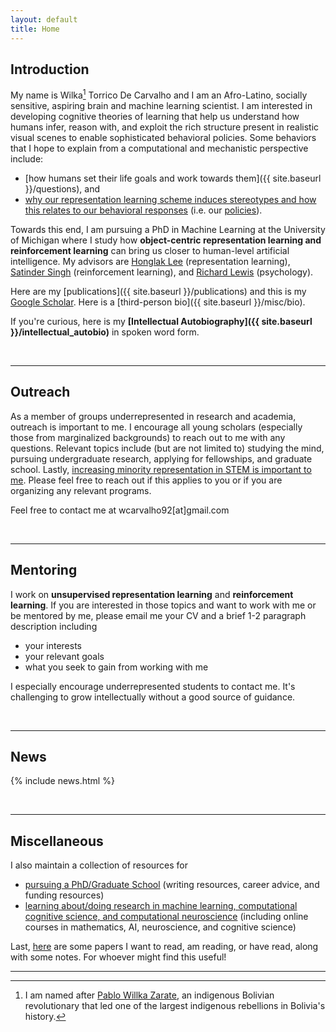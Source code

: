 ```yaml
---
layout: default
title: Home
---
```

## Introduction

My name is Wilka[^1] Torrico De Carvalho and I am an Afro-Latino, socially sensitive, aspiring brain and machine learning scientist. I am interested in developing cognitive theories of learning that help us understand how humans infer, reason with, and exploit the rich structure present in realistic visual scenes to enable sophisticated behavioral policies. Some behaviors that I hope to explain from a computational and mechanistic perspective include: 

* [how humans set their life goals and work towards them]({{ site.baseurl }}/questions), and 
* [why our representation learning scheme induces stereotypes and how this relates to our behavioral responses](https://medium.com/@wcarvalho92/success-vs-failure-generalization-vs-stereotyping-40de0713ab5d) (i.e. our [policies](https://stackoverflow.com/questions/46260775/what-is-a-policy-in-reinforcement-learning#:~:text=A%20policy%20defines%20the%20learning,still%20didn't%20fully%20understand.)).

Towards this end, I am pursuing a PhD in Machine Learning at the University of Michigan where I study how **object-centric representation learning and reinforcement learning** can bring us closer to human-level artificial intelligence. My advisors are [Honglak Lee](https://web.eecs.umich.edu/~honglak/) (representation learning), [Satinder Singh](https://web.eecs.umich.edu/~baveja/) (reinforcement learning), and [Richard Lewis](https://lsa.umich.edu/psych/people/faculty/rickl.html) (psychology). 

Here are my [publications]({{ site.baseurl }}/publications) and this is my [Google Scholar](https://scholar.google.com/citations?user=tvJTXwoAAAAJ&hl=en). Here is a [third-person bio]({{ site.baseurl }}/misc/bio).



<!-- I am fascinated by the human ability to effortlessly exploit the rich structure contained in realistic visual scenes to reason effectively and intelligently. I believe that a   -->

<!-- I am currently a PhD Student in Computer Science at the University of Michigan--Ann Arbor and an <a href="https://www.nsfgrfp.org/">NSF graduate research fellow in neuroscience</a> exploring principled methods of analyzing the mind and brain. Among those which excite me most are  -->
<!-- http://gershmanlab.webfactional.com/pubs/GershmanNiv12.pdf -->
<!-- 1. [Bayesian nonparametric methods](http://gershmanlab.webfactional.com/pubs/GershmanBlei12.pdf) for its ability to specify methods by which humans might define (potentially) infinite hidden variables in response to observed data; -->
<!-- 2. [reinforcement learning](https://www.princeton.edu/~nivlab/papers/NivLangdon2016.pdf) for its ability to elucidate how humans may place value on what they encounter in attempts to optimize their experience; and -->
<!-- 3. [artificial neural networks](https://www.ncbi.nlm.nih.gov/pubmed/26906502) for their potential to give insight into how neural networks can incorporate mechanisms for learning hidden variables into their topology. -->
 <!-- (e.g., convolutional neural networks have been shown to inadvertently learn visual primitives like edges and contours). -->

<!-- My long term goal is to develop and advance unified theoretical models for cognition, behavior, and learning that I may corroborate through experimental work with humans  and through AI-based computer simulations.  -->
<!-- Here are some [behavioral questions]({{ site.baseurl }}/questions) that I plan to tackle with my research. -->

If you're curious, here is my **[Intellectual Autobiography]({{ site.baseurl }}/intellectual_autobio)** in spoken word form.

<br>

---
## Outreach

As a member of groups underrepresented in research and academia, outreach is important to me. I encourage all young scholars (especially those from marginalized backgrounds) to reach out to me with any questions. Relevant topics include (but are not limited to) studying the mind, pursuing undergraduate research, applying for fellowships, and graduate school. Lastly, [increasing minority representation in STEM is important to me](https://medium.com/@wcarvalho92/a-statement-on-the-importance-of-representation-of-minority-groups-be400d98686). Please feel free to reach out if this applies to you or if you are organizing any relevant programs.


Feel free to contact me at wcarvalho92[at]gmail.com

<br>

---
## Mentoring

I work on **unsupervised representation learning** and **reinforcement learning**. If you are interested in those topics and want to work with me or be mentored by me, please email me your CV and a brief 1-2 paragraph description including
* your interests
* your relevant goals
* what you seek to gain from working with me

I especially encourage underrepresented students to contact me. It's challenging to grow intellectually without a good source of guidance.

<!-- I recommend having experience implementing some basic models or algorithms. You can use [these resources]((https://wcarvalho.github.io/ML-Brain-Resources/)) to self-study material. -->

<br>

---
## News
{% include news.html %}

<br>

---
## Miscellaneous
I also maintain a collection of resources for 
* [pursuing a PhD/Graduate School](https://wcarvalho.github.io/Phd-Resources/) (writing resources, career advice, and funding resources)
* [learning about/doing research in machine learning, computational cognitive science, and computational neuroscience](https://wcarvalho.github.io/ML-Brain-Resources/) (including online courses in mathematics, AI, neuroscience, and cognitive science)

Last, [here](https://1drv.ms/u/s!AiwW8O29uDV9gfpaAh0MNGEQTKykGw) are some papers I want to read, am reading, or have read, along with some notes. For whoever might find this useful!

---

[^1]: I am named after [Pablo Willka Zarate](https://en.wikipedia.org/wiki/Willka), an indigenous Bolivian revolutionary that led one of the largest indigenous rebellions in Bolivia's history.
<!-- [2^]: see [here](page-to-be-made) for a longer list. (free-energy principle, artificial neural networks) -->